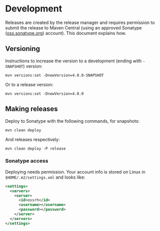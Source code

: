 # Development

Releases are created by the release manager and requires permission to submit the release to Maven Central
(using an approved Sonatype ([oss.sonatype.org](http://oss.sonatype.org/)) account). This document
explains how.

## Versioning

Instructions to increase the version to a development (ending with `-SNAPSHOT`) version:

```shell
mvn versions:set -DnewVersion=4.0.0-SNAPSHOT
```

Or to a release version:

```shell
mvn versions:set -DnewVersion=4.0.0
```

## Making releases

Deploy to Sonatype with the following commands, for snapshots:

```shell
mvn clean deploy
```

And releases respectively:

```shell
mvn clean deploy -P release
```

### Sonatype access

Deploying needs permission. Your account info is stored on Linux in `$HOME/.m2/settings.xml` and looks like:

```xml
<settings>
  <servers>
    <server>
      <id>ossrh</id>
      <username></username>
      <password></password>
    </server>
  </servers>
</settings>
```

